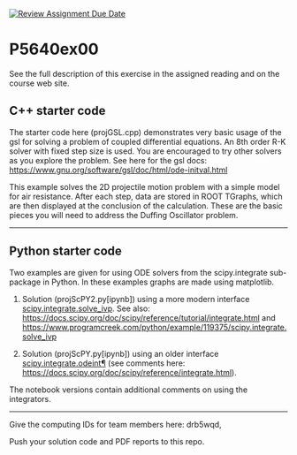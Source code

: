[![Review Assignment Due Date](https://classroom.github.com/assets/deadline-readme-button-24ddc0f5d75046c5622901739e7c5dd533143b0c8e959d652212380cedb1ea36.svg)](https://classroom.github.com/a/Q_lTrP7n)
# P5640ex00
See the full description of this exercise in the assigned reading and on the course web site.


## C++ starter code

The starter code here (projGSL.cpp) demonstrates very basic usage of the gsl for solving a problem of coupled differential equations.  An 8th order R-K solver with fixed step size is used.  You are encouraged to try other solvers as you explore the problem.  See here for the gsl docs: https://www.gnu.org/software/gsl/doc/html/ode-initval.html

This example solves the 2D projectile motion problem with a simple model for air resistance.  After each step, data are stored in ROOT TGraphs, which are then displayed at the conclusion of the calculation.  These are the basic pieces you will need to address the Duffing Oscillator problem.

----
## Python starter code

Two examples are given for using ODE solvers from the scipy.integrate sub-package in Python.  In these examples graphs are made using matplotlib.

1) Solution (projScPY2.py[ipynb]) using a more modern interface [scipy.integrate.solve_ivp](https://docs.scipy.org/doc/scipy/reference/reference/generated/scipy.integrate.solve_ivp.html#scipy.integrate.solve_ivp).  See also: https://docs.scipy.org/doc/scipy/reference/tutorial/integrate.html  and https://www.programcreek.com/python/example/119375/scipy.integrate.solve_ivp

2) Solution (projScPY.py[ipynb]) using an older interface [scipy.integrate.odeint¶](https://docs.scipy.org/doc/scipy/reference/generated/scipy.integrate.odeint.html) (see comments here: https://docs.scipy.org/doc/scipy/reference/integrate.html).

The notebook versions contain additional comments on using the integrators.

----

Give the computing IDs for team members here:  drb5wqd, 

Push your solution code and PDF reports to this repo.
